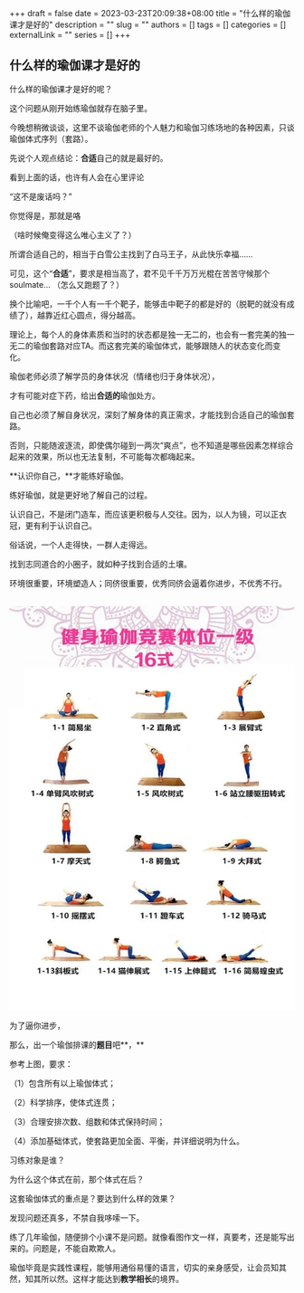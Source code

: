 +++
draft = false
date = 2023-03-23T20:09:38+08:00
title = "什么样的瑜伽课才是好的"
description = ""
slug = ""
authors = []
tags = []
categories = []
externalLink = ""
series = []
+++


## **什么样的瑜伽课才是好的**



什么样的瑜伽课才是好的呢？

这个问题从刚开始练瑜伽就存在脑子里。

今晚想稍微谈谈，这里不谈瑜伽老师的个人魅力和瑜伽习练场地的各种因素，只谈瑜伽体式序列（套路）。



先说个人观点结论：**合适**自己的就是最好的。

看到上面的话，也许有人会在心里评论

“这不是废话吗？” 

你觉得是，那就是咯                         

（啥时候俺变得这么唯心主义了？）

所谓合适自己的，相当于白雪公主找到了白马王子，从此快乐幸福……



可见，这个“**合适**”，要求是相当高了，君不见千千万万光棍在苦苦守候那个soulmate...  （怎么又跑题了？）

换个比喻吧，一千个人有一千个靶子，能够击中靶子的都是好的（脱靶的就没有成绩了），越靠近红心圆点，得分越高。

理论上，每个人的身体素质和当时的状态都是独一无二的，也会有一套完美的独一无二的瑜伽套路对应TA。而这套完美的瑜伽体式，能够跟随人的状态变化而变化。

瑜伽老师必须了解学员的身体状况（情绪也归于身体状况），

才有可能对症下药，给出**合适的**瑜伽处方。



自己也必须了解自身状况，深刻了解身体的真正需求，才能找到合适自己的瑜伽套路。

否则，只能随波逐流，即使偶尔碰到一两次“爽点”，也不知道是哪些因素怎样综合起来的效果，所以也无法复制，不可能每次都嗨起来。



**认识你自己，**才能练好瑜伽。

练好瑜伽，就是更好地了解自己的过程。



认识自己，不是闭门造车，而应该更积极与人交往。因为，以人为镜，可以正衣冠，更有利于认识自己。



俗话说，一个人走得快，一群人走得远。

找到志同道合的小圈子，就如种子找到合适的土壤。



环境很重要，环境塑造人；同侪很重要，优秀同侪会逼着你进步，不优秀不行。



​                 ![img](https://raw.githubusercontent.com/lshcool/pic/master/202112131544223.jpg)        

为了逼你进步，

那么，出一个瑜伽排课的**题目**吧**，**

参考上图，要求：

（1）包含所有以上瑜伽体式；

（2）科学排序，使体式连贯；

（3）合理安排次数、组数和体式保持时间；

（4）添加基础体式，使套路更加全面、平衡，并详细说明为什么。



习练对象是谁？

为什么这个体式在前，那个体式在后？

这套瑜伽体式的重点是？要达到什么样的效果？



发现问题还真多，不禁自我哆嗦一下。

练了几年瑜伽，随便排个小课不是问题。就像看图作文一样，真要考，还是能写出来的。问题是，不能自欺欺人。



瑜伽毕竟是实践性课程，能够用通俗易懂的语言，切实的亲身感受，让会员知其然，知其所以然。这样才能达到**教学相长**的境界。